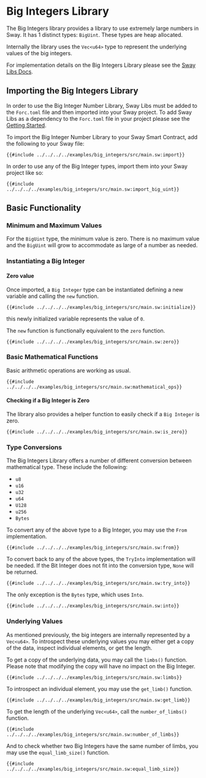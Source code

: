 # Big Integers Library

<!--Include BigInt when BigInt is available-->
The Big Integers library provides a library to use extremely large numbers in Sway. It has 1 distinct types: `BigUint`. These types are heap allocated.

Internally the library uses the `Vec<u64>` type to represent the underlying values of the big integers.

For implementation details on the Big Integers Library please see the [Sway Libs Docs](https://fuellabs.github.io/sway-libs/master/sway_libs/bigint/index.html).

## Importing the Big Integers Library

In order to use the Big Integer Number Library, Sway Libs must be added to the `Forc.toml` file and then imported into your Sway project. To add Sway Libs as a dependency to the `Forc.toml` file in your project please see the [Getting Started](../getting_started/index.md).

To import the Big Integer Number Library to your Sway Smart Contract, add the following to your Sway file:

```sway
{{#include ../../../../examples/big_integers/src/main.sw:import}}
```

In order to use any of the Big Integer types, import them into your Sway project like so:

```sway
{{#include ../../../../examples/big_integers/src/main.sw:import_big_uint}}
```

## Basic Functionality

<!--Uncomment when BigInt is available-->
<!--All the functionality is demonstrated with the `BigUint` type, but all of the same functionality is available for the other types as well.-->

### Minimum and Maximum Values

For the `BigUint` type, the minimum value is zero. There is no maximum value and the `BigUint` will grow to accommodate as large of a number as needed.

### Instantiating a Big Integer

#### Zero value

Once imported, a `Big Integer` type can be instantiated defining a new variable and calling the `new` function.

```sway
{{#include ../../../../examples/big_integers/src/main.sw:initialize}}
```

this newly initialized variable represents the value of `0`.

The `new` function is functionally equivalent to the `zero` function.

```sway
{{#include ../../../../examples/big_integers/src/main.sw:zero}}
```

<!--#### Positive and Negative Values

As the signed variants can only represent half as high a number as the unsigned variants (but with either a positive or negative sign), the `try_from` and `neg_try_from` functions will only work with half of the maximum value of the unsigned variant.

You can use the `try_from` function to create a new positive `Big Integer` from a its unsigned variant.

```sway
{{#include ../../../../examples/big_integers/src/main.sw:positive_conversion}}
```

You can use the `neg_try_from` function to create a new negative `Big Integer` from a its unsigned variant.

```sway
{{#include ../../../../examples/big_integers/src/main.sw:negative_conversion}}
```
-->

### Basic Mathematical Functions

Basic arithmetic operations are working as usual.

```sway
{{#include ../../../../examples/big_integers/src/main.sw:mathematical_ops}}
```

#### Checking if a Big Integer is Zero

The library also provides a helper function to easily check if a `Big Integer` is zero.

```sway
{{#include ../../../../examples/big_integers/src/main.sw:is_zero}}
```

### Type Conversions

The Big Integers Library offers a number of different conversion between mathematical type. These include the following:

- `u8`
- `u16`
- `u32`
- `u64`
- `U128`
- `u256`
- `Bytes`

To convert any of the above type to a Big Integer, you may use the `From` implementation.

```sway
{{#include ../../../../examples/big_integers/src/main.sw:from}}
```

To convert back to any of the above types, the `TryInto` implementation will be needed. If the Bit Integer does not fit into the conversion type, `None` will be returned.

```sway
{{#include ../../../../examples/big_integers/src/main.sw:try_into}}
```

The only exception is the `Bytes` type, which uses `Into`.

```sway
{{#include ../../../../examples/big_integers/src/main.sw:into}}
```

### Underlying Values

As mentioned previously, the big integers are internally represented by a `Vec<u64>`. To introspect these underlying values you may either get a copy of the data, inspect individual elements, or get the length.

To get a copy of the underlying data, you may call the `limbs()` function. Please note that modifying the copy will have no impact on the Big Integer.

```sway
{{#include ../../../../examples/big_integers/src/main.sw:limbs}}
```

To introspect an individual element, you may use the `get_limb()` function.

```sway
{{#include ../../../../examples/big_integers/src/main.sw:get_limb}}
```

To get the length of the underlying `Vec<u64>`, call the `number_of_limbs()` function.

```sway
{{#include ../../../../examples/big_integers/src/main.sw:number_of_limbs}}
```

And to check whether two Big Integers have the same number of limbs, you may use the `equal_limb_size()` function.

```sway
{{#include ../../../../examples/big_integers/src/main.sw:equal_limb_size}}
```
